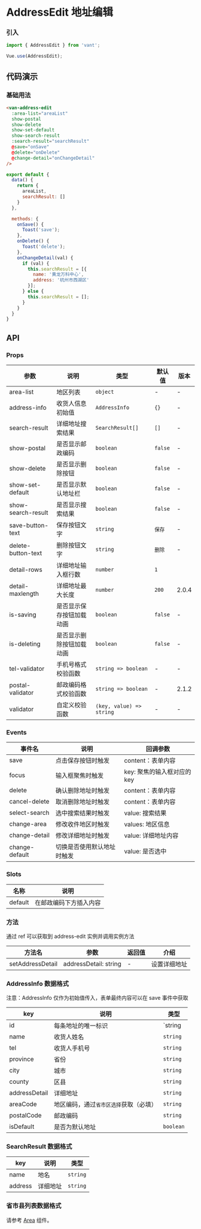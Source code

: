 # AddressEdit 地址编辑

### 引入
``` javascript
import { AddressEdit } from 'vant';

Vue.use(AddressEdit);
```

## 代码演示

### 基础用法

```html
<van-address-edit
  :area-list="areaList"
  show-postal
  show-delete
  show-set-default
  show-search-result
  :search-result="searchResult"
  @save="onSave"
  @delete="onDelete"
  @change-detail="onChangeDetail"
/>
```

```javascript
export default {
  data() {
    return {
      areaList,
      searchResult: []
    }
  },

  methods: {
    onSave() {
      Toast('save');
    },
    onDelete() {
      Toast('delete');
    },
    onChangeDetail(val) {
      if (val) {
        this.searchResult = [{
          name: '黄龙万科中心',
          address: '杭州市西湖区'
        }];
      } else {
        this.searchResult = [];
      }
    }
  }
}
```

## API

### Props

| 参数 | 说明 | 类型 | 默认值 | 版本 |
|------|------|------|------|------|
| area-list | 地区列表 | `object` | - | - |
| address-info | 收货人信息初始值 | `AddressInfo` | `{}` | - |
| search-result | 详细地址搜索结果 | `SearchResult[]` | `[]` | - |
| show-postal | 是否显示邮政编码 | `boolean` | `false` | - |
| show-delete | 是否显示删除按钮 | `boolean` | `false` | - |
| show-set-default | 是否显示默认地址栏 | `boolean` | `false` | - |
| show-search-result | 是否显示搜索结果 | `boolean` | `false` | - |
| save-button-text | 保存按钮文字 | `string` | `保存` | - |
| delete-button-text | 删除按钮文字 | `string` | `删除` | - |
| detail-rows | 详细地址输入框行数 | `number` | `1` |
| detail-maxlength | 详细地址最大长度 | `number` | `200` | 2.0.4 |
| is-saving | 是否显示保存按钮加载动画 | `boolean` | `false` | - |
| is-deleting | 是否显示删除按钮加载动画 | `boolean` | `false` | - |
| tel-validator | 手机号格式校验函数 | `string => boolean` | - | - |
| postal-validator | 邮政编码格式校验函数 | `string => boolean` | - | 2.1.2 |
| validator | 自定义校验函数 | `(key, value) => string` | - | - |

### Events

| 事件名 | 说明 | 回调参数 |
|------|------|------|
| save | 点击保存按钮时触发 | content：表单内容 |
| focus | 输入框聚焦时触发 | key: 聚焦的输入框对应的 key |
| delete | 确认删除地址时触发 | content：表单内容 |
| cancel-delete | 取消删除地址时触发 | content：表单内容 |
| select-search | 选中搜索结果时触发 | value: 搜索结果 |
| change-area | 修改收件地区时触发 | values: 地区信息 |
| change-detail | 修改详细地址时触发 | value: 详细地址内容 |
| change-default | 切换是否使用默认地址时触发 | value: 是否选中 |

### Slots

| 名称 | 说明 |
|------|------|
| default | 在邮政编码下方插入内容 |

### 方法

通过 ref 可以获取到 address-edit 实例并调用实例方法

| 方法名 | 参数 | 返回值 | 介绍 |
|------|------|------|------|
| setAddressDetail | addressDetail: string | - | 设置详细地址 |

### AddressInfo 数据格式

注意：AddressInfo 仅作为初始值传入，表单最终内容可以在 save 事件中获取

| key | 说明 | 类型 |
|------|------|------|
| id | 每条地址的唯一标识 | `string | number` |
| name | 收货人姓名 | `string` |
| tel | 收货人手机号 | `string` |
| province | 省份 | `string` |
| city | 城市 | `string` |
| county | 区县 | `string` |
| addressDetail | 详细地址 | `string` |
| areaCode | 地区编码，通过`省市区选择`获取（必填） | `string` |
| postalCode | 邮政编码 | `string` |
| isDefault | 是否为默认地址 | `boolean` |

### SearchResult 数据格式

| key | 说明 | 类型 |
|------|------|------|
| name | 地名 | `string` |
| address | 详细地址 | `string` |

### 省市县列表数据格式

请参考 [Area](#/zh-CN/area) 组件。
